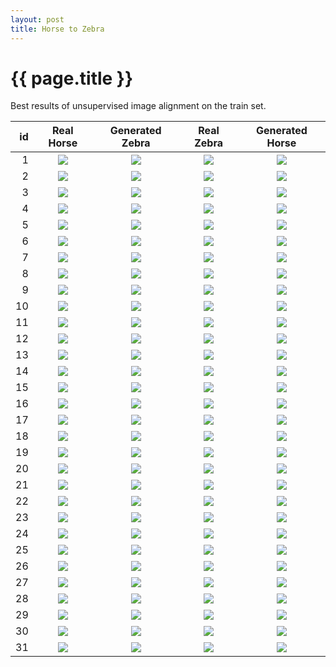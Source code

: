 ```yaml
---
layout: post
title: Horse to Zebra
---
```

{{ page.title }}
================

<p class="meta"> Best results of unsupervised image alignment on the train set. </p>

| id | Real Horse | Generated Zebra | Real Zebra | Generated Horse |
|---:|:---------:|:----------:|:----------:|:----------:|
| 1 | ![]({{site.baseurl}}/images/horse-to-zebra-supplemental/train_cherrypicked/real_A/horse2zebra_125_50_real_A.jpg) | ![]({{site.baseurl}}/images/horse-to-zebra-supplemental/train_cherrypicked/fake_B/horse2zebra_125_50_fake_B.jpg) |![]({{site.baseurl}}/images/horse-to-zebra-supplemental/train_cherrypicked/real_B/horse2zebra_705_50_real_B.jpg) |![]({{site.baseurl}}/images/horse-to-zebra-supplemental/train_cherrypicked/fake_A/horse2zebra_705_50_fake_A.jpg) | 
| 2 | ![]({{site.baseurl}}/images/horse-to-zebra-supplemental/train_cherrypicked/real_A/horse2zebra_178_50_real_A.jpg) | ![]({{site.baseurl}}/images/horse-to-zebra-supplemental/train_cherrypicked/fake_B/horse2zebra_178_50_fake_B.jpg) |![]({{site.baseurl}}/images/horse-to-zebra-supplemental/train_cherrypicked/real_B/horse2zebra_342_50_real_B.jpg) |![]({{site.baseurl}}/images/horse-to-zebra-supplemental/train_cherrypicked/fake_A/horse2zebra_342_50_fake_A.jpg) | 
| 3 | ![]({{site.baseurl}}/images/horse-to-zebra-supplemental/train_cherrypicked/real_A/horse2zebra_47_50_real_A.jpg) | ![]({{site.baseurl}}/images/horse-to-zebra-supplemental/train_cherrypicked/fake_B/horse2zebra_47_50_fake_B.jpg) |![]({{site.baseurl}}/images/horse-to-zebra-supplemental/train_cherrypicked/real_B/horse2zebra_274_50_real_B.jpg) |![]({{site.baseurl}}/images/horse-to-zebra-supplemental/train_cherrypicked/fake_A/horse2zebra_274_50_fake_A.jpg) | 
| 4 | ![]({{site.baseurl}}/images/horse-to-zebra-supplemental/train_cherrypicked/real_A/horse2zebra_153_50_real_A.jpg) | ![]({{site.baseurl}}/images/horse-to-zebra-supplemental/train_cherrypicked/fake_B/horse2zebra_153_50_fake_B.jpg) |![]({{site.baseurl}}/images/horse-to-zebra-supplemental/train_cherrypicked/real_B/horse2zebra_86_50_real_B.jpg) |![]({{site.baseurl}}/images/horse-to-zebra-supplemental/train_cherrypicked/fake_A/horse2zebra_86_50_fake_A.jpg) | 
| 5 | ![]({{site.baseurl}}/images/horse-to-zebra-supplemental/train_cherrypicked/real_A/horse2zebra_716_50_real_A.jpg) | ![]({{site.baseurl}}/images/horse-to-zebra-supplemental/train_cherrypicked/fake_B/horse2zebra_716_50_fake_B.jpg) |![]({{site.baseurl}}/images/horse-to-zebra-supplemental/train_cherrypicked/real_B/horse2zebra_139_50_real_B.jpg) |![]({{site.baseurl}}/images/horse-to-zebra-supplemental/train_cherrypicked/fake_A/horse2zebra_139_50_fake_A.jpg) | 
| 6 | ![]({{site.baseurl}}/images/horse-to-zebra-supplemental/train_cherrypicked/real_A/horse2zebra_531_50_real_A.jpg) | ![]({{site.baseurl}}/images/horse-to-zebra-supplemental/train_cherrypicked/fake_B/horse2zebra_531_50_fake_B.jpg) |![]({{site.baseurl}}/images/horse-to-zebra-supplemental/train_cherrypicked/real_B/horse2zebra_713_50_real_B.jpg) |![]({{site.baseurl}}/images/horse-to-zebra-supplemental/train_cherrypicked/fake_A/horse2zebra_713_50_fake_A.jpg) | 
| 7 | ![]({{site.baseurl}}/images/horse-to-zebra-supplemental/train_cherrypicked/real_A/horse2zebra_344_50_real_A.jpg) | ![]({{site.baseurl}}/images/horse-to-zebra-supplemental/train_cherrypicked/fake_B/horse2zebra_344_50_fake_B.jpg) |![]({{site.baseurl}}/images/horse-to-zebra-supplemental/train_cherrypicked/real_B/horse2zebra_245_50_real_B.jpg) |![]({{site.baseurl}}/images/horse-to-zebra-supplemental/train_cherrypicked/fake_A/horse2zebra_245_50_fake_A.jpg) | 
| 8 | ![]({{site.baseurl}}/images/horse-to-zebra-supplemental/train_cherrypicked/real_A/horse2zebra_92_50_real_A.jpg) | ![]({{site.baseurl}}/images/horse-to-zebra-supplemental/train_cherrypicked/fake_B/horse2zebra_92_50_fake_B.jpg) |![]({{site.baseurl}}/images/horse-to-zebra-supplemental/train_cherrypicked/real_B/horse2zebra_501_50_real_B.jpg) |![]({{site.baseurl}}/images/horse-to-zebra-supplemental/train_cherrypicked/fake_A/horse2zebra_501_50_fake_A.jpg) | 
| 9 | ![]({{site.baseurl}}/images/horse-to-zebra-supplemental/train_cherrypicked/real_A/horse2zebra_263_50_real_A.jpg) | ![]({{site.baseurl}}/images/horse-to-zebra-supplemental/train_cherrypicked/fake_B/horse2zebra_263_50_fake_B.jpg) |![]({{site.baseurl}}/images/horse-to-zebra-supplemental/train_cherrypicked/real_B/horse2zebra_194_50_real_B.jpg) |![]({{site.baseurl}}/images/horse-to-zebra-supplemental/train_cherrypicked/fake_A/horse2zebra_194_50_fake_A.jpg) | 
| 10 | ![]({{site.baseurl}}/images/horse-to-zebra-supplemental/train_cherrypicked/real_A/horse2zebra_170_50_real_A.jpg) | ![]({{site.baseurl}}/images/horse-to-zebra-supplemental/train_cherrypicked/fake_B/horse2zebra_170_50_fake_B.jpg) |![]({{site.baseurl}}/images/horse-to-zebra-supplemental/train_cherrypicked/real_B/horse2zebra_95_50_real_B.jpg) |![]({{site.baseurl}}/images/horse-to-zebra-supplemental/train_cherrypicked/fake_A/horse2zebra_95_50_fake_A.jpg) | 
| 11 | ![]({{site.baseurl}}/images/horse-to-zebra-supplemental/train_cherrypicked/real_A/horse2zebra_568_50_real_A.jpg) | ![]({{site.baseurl}}/images/horse-to-zebra-supplemental/train_cherrypicked/fake_B/horse2zebra_568_50_fake_B.jpg) |![]({{site.baseurl}}/images/horse-to-zebra-supplemental/train_cherrypicked/real_B/horse2zebra_541_50_real_B.jpg) |![]({{site.baseurl}}/images/horse-to-zebra-supplemental/train_cherrypicked/fake_A/horse2zebra_541_50_fake_A.jpg) | 
| 12 | ![]({{site.baseurl}}/images/horse-to-zebra-supplemental/train_cherrypicked/real_A/horse2zebra_640_50_real_A.jpg) | ![]({{site.baseurl}}/images/horse-to-zebra-supplemental/train_cherrypicked/fake_B/horse2zebra_640_50_fake_B.jpg) |![]({{site.baseurl}}/images/horse-to-zebra-supplemental/train_cherrypicked/real_B/horse2zebra_356_50_real_B.jpg) |![]({{site.baseurl}}/images/horse-to-zebra-supplemental/train_cherrypicked/fake_A/horse2zebra_356_50_fake_A.jpg) | 
| 13 | ![]({{site.baseurl}}/images/horse-to-zebra-supplemental/train_cherrypicked/real_A/horse2zebra_360_50_real_A.jpg) | ![]({{site.baseurl}}/images/horse-to-zebra-supplemental/train_cherrypicked/fake_B/horse2zebra_360_50_fake_B.jpg) |![]({{site.baseurl}}/images/horse-to-zebra-supplemental/train_cherrypicked/real_B/horse2zebra_434_50_real_B.jpg) |![]({{site.baseurl}}/images/horse-to-zebra-supplemental/train_cherrypicked/fake_A/horse2zebra_434_50_fake_A.jpg) | 
| 14 | ![]({{site.baseurl}}/images/horse-to-zebra-supplemental/train_cherrypicked/real_A/horse2zebra_80_50_real_A.jpg) | ![]({{site.baseurl}}/images/horse-to-zebra-supplemental/train_cherrypicked/fake_B/horse2zebra_80_50_fake_B.jpg) |![]({{site.baseurl}}/images/horse-to-zebra-supplemental/train_cherrypicked/real_B/horse2zebra_186_50_real_B.jpg) |![]({{site.baseurl}}/images/horse-to-zebra-supplemental/train_cherrypicked/fake_A/horse2zebra_186_50_fake_A.jpg) | 
| 15 | ![]({{site.baseurl}}/images/horse-to-zebra-supplemental/train_cherrypicked/real_A/horse2zebra_155_50_real_A.jpg) | ![]({{site.baseurl}}/images/horse-to-zebra-supplemental/train_cherrypicked/fake_B/horse2zebra_155_50_fake_B.jpg) |![]({{site.baseurl}}/images/horse-to-zebra-supplemental/train_cherrypicked/real_B/horse2zebra_446_50_real_B.jpg) |![]({{site.baseurl}}/images/horse-to-zebra-supplemental/train_cherrypicked/fake_A/horse2zebra_446_50_fake_A.jpg) | 
| 16 | ![]({{site.baseurl}}/images/horse-to-zebra-supplemental/train_cherrypicked/real_A/horse2zebra_7_50_real_A.jpg) | ![]({{site.baseurl}}/images/horse-to-zebra-supplemental/train_cherrypicked/fake_B/horse2zebra_7_50_fake_B.jpg) |![]({{site.baseurl}}/images/horse-to-zebra-supplemental/train_cherrypicked/real_B/horse2zebra_116_50_real_B.jpg) |![]({{site.baseurl}}/images/horse-to-zebra-supplemental/train_cherrypicked/fake_A/horse2zebra_116_50_fake_A.jpg) | 
| 17 | ![]({{site.baseurl}}/images/horse-to-zebra-supplemental/train_cherrypicked/real_A/horse2zebra_2_50_real_A.jpg) | ![]({{site.baseurl}}/images/horse-to-zebra-supplemental/train_cherrypicked/fake_B/horse2zebra_2_50_fake_B.jpg) |![]({{site.baseurl}}/images/horse-to-zebra-supplemental/train_cherrypicked/real_B/horse2zebra_391_50_real_B.jpg) |![]({{site.baseurl}}/images/horse-to-zebra-supplemental/train_cherrypicked/fake_A/horse2zebra_391_50_fake_A.jpg) | 
| 18 | ![]({{site.baseurl}}/images/horse-to-zebra-supplemental/train_cherrypicked/real_A/horse2zebra_711_50_real_A.jpg) | ![]({{site.baseurl}}/images/horse-to-zebra-supplemental/train_cherrypicked/fake_B/horse2zebra_711_50_fake_B.jpg) |![]({{site.baseurl}}/images/horse-to-zebra-supplemental/train_cherrypicked/real_B/horse2zebra_458_50_real_B.jpg) |![]({{site.baseurl}}/images/horse-to-zebra-supplemental/train_cherrypicked/fake_A/horse2zebra_458_50_fake_A.jpg) | 
| 19 | ![]({{site.baseurl}}/images/horse-to-zebra-supplemental/train_cherrypicked/real_A/horse2zebra_318_50_real_A.jpg) | ![]({{site.baseurl}}/images/horse-to-zebra-supplemental/train_cherrypicked/fake_B/horse2zebra_318_50_fake_B.jpg) |![]({{site.baseurl}}/images/horse-to-zebra-supplemental/train_cherrypicked/real_B/horse2zebra_25_50_real_B.jpg) |![]({{site.baseurl}}/images/horse-to-zebra-supplemental/train_cherrypicked/fake_A/horse2zebra_25_50_fake_A.jpg) | 
| 20 | ![]({{site.baseurl}}/images/horse-to-zebra-supplemental/train_cherrypicked/real_A/horse2zebra_264_50_real_A.jpg) | ![]({{site.baseurl}}/images/horse-to-zebra-supplemental/train_cherrypicked/fake_B/horse2zebra_264_50_fake_B.jpg) |![]({{site.baseurl}}/images/horse-to-zebra-supplemental/train_cherrypicked/real_B/horse2zebra_503_50_real_B.jpg) |![]({{site.baseurl}}/images/horse-to-zebra-supplemental/train_cherrypicked/fake_A/horse2zebra_503_50_fake_A.jpg) | 
| 21 | ![]({{site.baseurl}}/images/horse-to-zebra-supplemental/train_cherrypicked/real_A/horse2zebra_6_50_real_A.jpg) | ![]({{site.baseurl}}/images/horse-to-zebra-supplemental/train_cherrypicked/fake_B/horse2zebra_6_50_fake_B.jpg) |![]({{site.baseurl}}/images/horse-to-zebra-supplemental/train_cherrypicked/real_B/horse2zebra_219_50_real_B.jpg) |![]({{site.baseurl}}/images/horse-to-zebra-supplemental/train_cherrypicked/fake_A/horse2zebra_219_50_fake_A.jpg) | 
| 22 | ![]({{site.baseurl}}/images/horse-to-zebra-supplemental/train_cherrypicked/real_A/horse2zebra_321_50_real_A.jpg) | ![]({{site.baseurl}}/images/horse-to-zebra-supplemental/train_cherrypicked/fake_B/horse2zebra_321_50_fake_B.jpg) |![]({{site.baseurl}}/images/horse-to-zebra-supplemental/train_cherrypicked/real_B/horse2zebra_155_50_real_B.jpg) |![]({{site.baseurl}}/images/horse-to-zebra-supplemental/train_cherrypicked/fake_A/horse2zebra_155_50_fake_A.jpg) | 
| 23 | ![]({{site.baseurl}}/images/horse-to-zebra-supplemental/train_cherrypicked/real_A/horse2zebra_618_50_real_A.jpg) | ![]({{site.baseurl}}/images/horse-to-zebra-supplemental/train_cherrypicked/fake_B/horse2zebra_618_50_fake_B.jpg) |![]({{site.baseurl}}/images/horse-to-zebra-supplemental/train_cherrypicked/real_B/horse2zebra_717_50_real_B.jpg) |![]({{site.baseurl}}/images/horse-to-zebra-supplemental/train_cherrypicked/fake_A/horse2zebra_717_50_fake_A.jpg) | 
| 24 | ![]({{site.baseurl}}/images/horse-to-zebra-supplemental/train_cherrypicked/real_A/horse2zebra_239_50_real_A.jpg) | ![]({{site.baseurl}}/images/horse-to-zebra-supplemental/train_cherrypicked/fake_B/horse2zebra_239_50_fake_B.jpg) |![]({{site.baseurl}}/images/horse-to-zebra-supplemental/train_cherrypicked/real_B/horse2zebra_33_50_real_B.jpg) |![]({{site.baseurl}}/images/horse-to-zebra-supplemental/train_cherrypicked/fake_A/horse2zebra_33_50_fake_A.jpg) | 
| 25 | ![]({{site.baseurl}}/images/horse-to-zebra-supplemental/train_cherrypicked/real_A/horse2zebra_110_50_real_A.jpg) | ![]({{site.baseurl}}/images/horse-to-zebra-supplemental/train_cherrypicked/fake_B/horse2zebra_110_50_fake_B.jpg) |![]({{site.baseurl}}/images/horse-to-zebra-supplemental/train_cherrypicked/real_B/horse2zebra_546_50_real_B.jpg) |![]({{site.baseurl}}/images/horse-to-zebra-supplemental/train_cherrypicked/fake_A/horse2zebra_546_50_fake_A.jpg) | 
| 26 | ![]({{site.baseurl}}/images/horse-to-zebra-supplemental/train_cherrypicked/real_A/horse2zebra_236_50_real_A.jpg) | ![]({{site.baseurl}}/images/horse-to-zebra-supplemental/train_cherrypicked/fake_B/horse2zebra_236_50_fake_B.jpg) |![]({{site.baseurl}}/images/horse-to-zebra-supplemental/train_cherrypicked/real_B/horse2zebra_363_50_real_B.jpg) |![]({{site.baseurl}}/images/horse-to-zebra-supplemental/train_cherrypicked/fake_A/horse2zebra_363_50_fake_A.jpg) | 
| 27 | ![]({{site.baseurl}}/images/horse-to-zebra-supplemental/train_cherrypicked/real_A/horse2zebra_733_50_real_A.jpg) | ![]({{site.baseurl}}/images/horse-to-zebra-supplemental/train_cherrypicked/fake_B/horse2zebra_733_50_fake_B.jpg) |![]({{site.baseurl}}/images/horse-to-zebra-supplemental/train_cherrypicked/real_B/horse2zebra_106_50_real_B.jpg) |![]({{site.baseurl}}/images/horse-to-zebra-supplemental/train_cherrypicked/fake_A/horse2zebra_106_50_fake_A.jpg) | 
| 28 | ![]({{site.baseurl}}/images/horse-to-zebra-supplemental/train_cherrypicked/real_A/horse2zebra_16_50_real_A.jpg) | ![]({{site.baseurl}}/images/horse-to-zebra-supplemental/train_cherrypicked/fake_B/horse2zebra_16_50_fake_B.jpg) |![]({{site.baseurl}}/images/horse-to-zebra-supplemental/train_cherrypicked/real_B/horse2zebra_138_50_real_B.jpg) |![]({{site.baseurl}}/images/horse-to-zebra-supplemental/train_cherrypicked/fake_A/horse2zebra_138_50_fake_A.jpg) | 
| 29 | ![]({{site.baseurl}}/images/horse-to-zebra-supplemental/train_cherrypicked/real_A/horse2zebra_10_50_real_A.jpg) | ![]({{site.baseurl}}/images/horse-to-zebra-supplemental/train_cherrypicked/fake_B/horse2zebra_10_50_fake_B.jpg) |![]({{site.baseurl}}/images/horse-to-zebra-supplemental/train_cherrypicked/real_B/horse2zebra_54_50_real_B.jpg) |![]({{site.baseurl}}/images/horse-to-zebra-supplemental/train_cherrypicked/fake_A/horse2zebra_54_50_fake_A.jpg) | 
| 30 | ![]({{site.baseurl}}/images/horse-to-zebra-supplemental/train_cherrypicked/real_A/horse2zebra_22_50_real_A.jpg) | ![]({{site.baseurl}}/images/horse-to-zebra-supplemental/train_cherrypicked/fake_B/horse2zebra_22_50_fake_B.jpg) |![]({{site.baseurl}}/images/horse-to-zebra-supplemental/train_cherrypicked/real_B/horse2zebra_152_50_real_B.jpg) |![]({{site.baseurl}}/images/horse-to-zebra-supplemental/train_cherrypicked/fake_A/horse2zebra_152_50_fake_A.jpg) | 
| 31 | ![]({{site.baseurl}}/images/horse-to-zebra-supplemental/train_cherrypicked/real_A/horse2zebra_18_50_real_A.jpg) | ![]({{site.baseurl}}/images/horse-to-zebra-supplemental/train_cherrypicked/fake_B/horse2zebra_18_50_fake_B.jpg) |![]({{site.baseurl}}/images/horse-to-zebra-supplemental/train_cherrypicked/real_B/horse2zebra_309_50_real_B.jpg) |![]({{site.baseurl}}/images/horse-to-zebra-supplemental/train_cherrypicked/fake_A/horse2zebra_309_50_fake_A.jpg) | 
